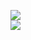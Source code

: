 [![](https://img.shields.io/badge/Made%20With-Github%20Spray-lightgrey.svg?style=for-the-badge&logo=github)](https://github.com/Annihil/github-spray#5158)  
[![](https://i.imgur.com/2DrTn0Z.gif)](https://github.com/Annihil/github-spray)